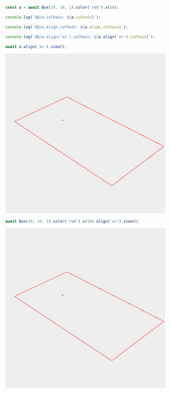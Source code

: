 ```JavaScript
const a = await Box(10, 10, 1).color('red').x(10);
```

```JavaScript
console.log(`QQ/a.isChain: ${a.isChain}`);
```

```JavaScript
console.log(`QQ/a.align.isChain: ${a.align.isChain}`);
```

```JavaScript
console.log(`QQ/a.align('x>').isChain: ${a.align('x>').isChain}`);
```

```JavaScript
await a.align('x>').view();
```

![Image](test.md.$4.png)

```JavaScript
await Box(10, 10, 1).color('red').x(10).align('x>').view();
```

![Image](test.md.$5.png)
